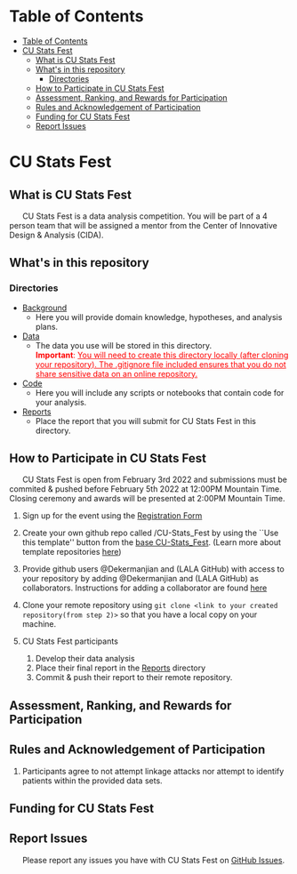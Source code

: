 # Table of Contents
- [Table of Contents](#table-of-contents)
- [CU Stats Fest](#cu-stats-fest)
  - [What is CU Stats Fest](#what-is-cu-stats-fest)
  - [What's in this repository](#whats-in-this-repository)
    - [Directories](#directories)
  - [How to Participate in CU Stats Fest](#how-to-participate-in-cu-stats-fest)
  - [Assessment, Ranking, and Rewards for Participation](#assessment-ranking-and-rewards-for-participation)
  - [Rules and Acknowledgement of Participation](#rules-and-acknowledgement-of-participation)
  - [Funding for CU Stats Fest](#funding-for-cu-stats-fest)
  - [Report Issues](#report-issues)

# CU Stats Fest

## What is CU Stats Fest
&nbsp;&nbsp;&nbsp;&nbsp;&nbsp;&nbsp;CU Stats Fest is a data analysis competition. You will be part of a 4 person team that will be assigned a mentor from the Center of Innovative Design & Analysis (CIDA). 

## What's in this repository

### Directories

* [Background](Background/)
  * Here you will provide domain knowledge, hypotheses, and analysis plans.
* [Data](Data/)
  * The data you use will be stored in this directory.<br> <span style="color:red;"><b>Important</b>: <u>You will need to create this directory locally (after cloning your repository). The .gitignore file included ensures that you do not share sensitive data on an online repository.</u></span>
* [Code](Code/)
  * Here you will include any scripts or notebooks that contain code for your analysis.
* [Reports](Reports/)
  * Place the report that you will submit for CU Stats Fest in this directory.

## How to Participate in CU Stats Fest
&nbsp;&nbsp;&nbsp;&nbsp;&nbsp;&nbsp;CU Stats Fest is open from February 3rd 2022 and submissions must be commited & pushed before February 5th 2022 at 12:00PM Mountain Time. Closing ceremony and awards will be presented at 2:00PM Mountain Time.

1. Sign up for the event using the [Registration Form](https://app.smartsheet.com/b/form/fd67eccbeb474727a70d69ee30eff869)

2. Create your own github repo called <user-id>/CU-Stats_Fest by using the ``Use
   this template'' button from the [base
   CU-Stats_Fest]().  (Learn
   more about template repositories
   [here](https://docs.github.com/articles/creating-a-repository-from-a-template/))

3. Provide github users @Dekermanjian and (LALA GitHub) with access to your repository by adding @Dekermanjian and (LALA GitHub) as
   collaborators.  Instructions for adding a collaborator are found
   [here](https://docs.github.com/en/github/setting-up-and-managing-your-github-user-account/managing-access-to-your-personal-repositories/inviting-collaborators-to-a-personal-repository)

4. Clone your remote repository using ```git clone <link to your created repository(from step 2)>``` so that you have a local copy on your machine.

5. CU Stats Fest participants 
   1. Develop their data analysis
   2. Place their final report in the [Reports](Reports/) directory
   3. Commit & push their report to their remote repository.


## Assessment, Ranking, and Rewards for Participation

## Rules and Acknowledgement of Participation
1. Participants agree to not attempt linkage attacks nor attempt to identify patients within the provided data sets.

## Funding for CU Stats Fest

## Report Issues
&nbsp;&nbsp;&nbsp;&nbsp;&nbsp;&nbsp;Please report any issues you have with CU Stats Fest on [GitHub Issues]().